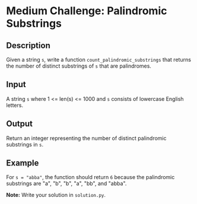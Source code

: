 # Medium Challenge: Palindromic Substrings

## Description
Given a string `s`, write a function `count_palindromic_substrings` that returns the number of distinct substrings of `s` that are palindromes.

## Input
A string `s` where 1 <= len(s) <= 1000 and `s` consists of lowercase English letters.

## Output
Return an integer representing the number of distinct palindromic substrings in `s`.

## Example
For `s = "abba"`, the function should return `6` because the palindromic substrings are "a", "b", "b", "a", "bb", and "abba".

**Note:** Write your solution in `solution.py`.
